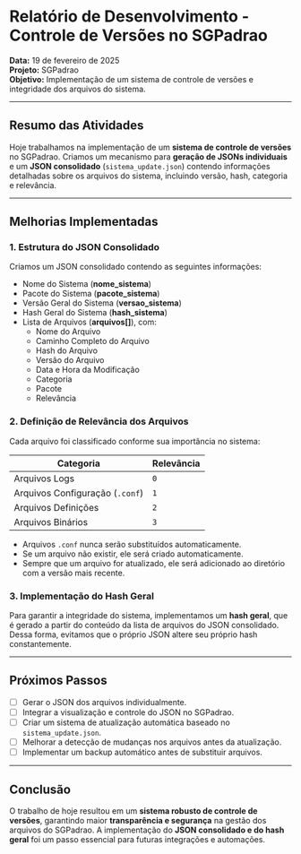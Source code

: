 # Relatório de Desenvolvimento - Controle de Versões no SGPadrao

**Data:** 19 de fevereiro de 2025  
**Projeto:** SGPadrao  
**Objetivo:** Implementação de um sistema de controle de versões e integridade dos arquivos do sistema.  

---

## Resumo das Atividades  
Hoje trabalhamos na implementação de um **sistema de controle de versões** no SGPadrao. Criamos um mecanismo para **geração de JSONs individuais** e um **JSON consolidado** (`sistema_update.json`) contendo informações detalhadas sobre os arquivos do sistema, incluindo versão, hash, categoria e relevância.

---

## Melhorias Implementadas

### 1. Estrutura do JSON Consolidado  
Criamos um JSON consolidado contendo as seguintes informações:
- Nome do Sistema (**nome_sistema**)
- Pacote do Sistema (**pacote_sistema**)
- Versão Geral do Sistema (**versao_sistema**)
- Hash Geral do Sistema (**hash_sistema**)
- Lista de Arquivos (**arquivos[]**), com:
  - Nome do Arquivo
  - Caminho Completo do Arquivo
  - Hash do Arquivo
  - Versão do Arquivo
  - Data e Hora da Modificação
  - Categoria
  - Pacote
  - Relevância

### 2. Definição de Relevância dos Arquivos  
Cada arquivo foi classificado conforme sua importância no sistema:

| Categoria  | Relevância |
|------------|-----------|
| Arquivos Logs | `0` |
| Arquivos Configuração (`.conf`) | `1` |
| Arquivos Definições | `2` |
| Arquivos Binários | `3` |

- Arquivos `.conf` nunca serão substituídos automaticamente.
- Se um arquivo não existir, ele será criado automaticamente.
- Sempre que um arquivo for atualizado, ele será adicionado ao diretório com a versão mais recente.

### 3. Implementação do Hash Geral  
Para garantir a integridade do sistema, implementamos um **hash geral**, que é gerado a partir do conteúdo da lista de arquivos do JSON consolidado. Dessa forma, evitamos que o próprio JSON altere seu próprio hash constantemente.

---

## Próximos Passos
- [ ] Gerar o JSON dos arquivos individualmente.
- [ ] Integrar a visualização e controle do JSON no SGPadrao.
- [ ] Criar um sistema de atualização automática baseado no `sistema_update.json`.
- [ ] Melhorar a detecção de mudanças nos arquivos antes da atualização.
- [ ] Implementar um backup automático antes de substituir arquivos.

---

## Conclusão
O trabalho de hoje resultou em um **sistema robusto de controle de versões**, garantindo maior **transparência e segurança** na gestão dos arquivos do SGPadrao. A implementação do **JSON consolidado e do hash geral** foi um passo essencial para futuras integrações e automações.
